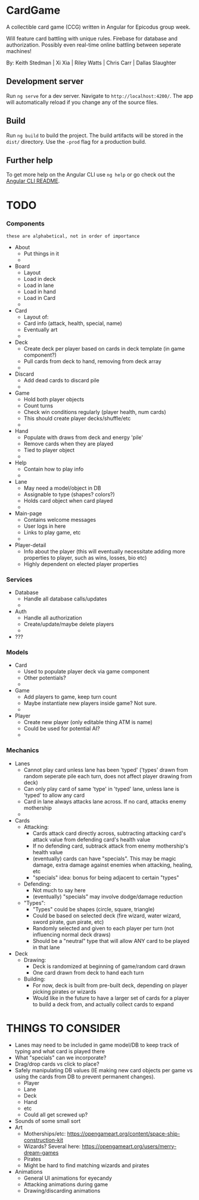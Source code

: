 # CardGame

A collectible card game (CCG) written in Angular for Epicodus group week.

Will feature card battling with unique rules. Firebase for database and authorization. Possibly even real-time online battling between seperate machines!

By: Keith Stedman | Xi Xia | Riley Watts | Chris Carr | Dallas Slaughter

## Development server

Run `ng serve` for a dev server. Navigate to `http://localhost:4200/`. The app will automatically reload if you change any of the source files.

## Build

Run `ng build` to build the project. The build artifacts will be stored in the `dist/` directory. Use the `-prod` flag for a production build.

## Further help

To get more help on the Angular CLI use `ng help` or go check out the [Angular CLI README](https://github.com/angular/angular-cli/blob/master/README.md).


TODO
======

### Components
`these are alphabetical, not in order of importance`
+ About
  + Put things in it
  +
+ Board
  + Layout
  + Load in deck
  + Load in lane
  + Load in hand
  + Load in Card
  +
+ Card
  + Layout of:
  + Card info (attack, health, special, name)
  + Eventually art
  +
+ Deck
  + Create deck per player based on cards in deck template (in game component?)
  + Pull cards from deck to hand, removing from deck array
  +
+ Discard
  + Add dead cards to discard pile
  +
+ Game
  + Hold both player objects
  + Count turns
  + Check win conditions regularly (player health, num cards)
  + This should create player decks/shuffle/etc
  +
+ Hand
  + Populate with draws from deck and energy 'pile'
  + Remove cards when they are played
  + Tied to player object
  +
+ Help
  + Contain how to play info
  +
+ Lane
  + May need a model/object in DB
  + Assignable to type (shapes? colors?)
  + Holds card object when card played
  +
+ Main-page
  + Contains welcome messages
  + User logs in here
  + Links to play game, etc
  +
+ Player-detail
  + Info about the player (this will eventually necessitate adding more properties to player, such as wins, losses, bio etc)
  + Highly dependent on elected player properties


### Services
+ Database
  + Handle all database calls/updates
  +
+ Auth
  + Handle all authorization
  + Create/update/maybe delete players
  +
+ ???


### Models
+ Card
  + Used to populate player deck via game component
  + Other potentials?
  +
+ Game
  + Add players to game, keep turn count
  + Maybe instantiate new players inside game? Not sure.
  +
+ Player
  + Create new player (only editable thing ATM is name)
  + Could be used for potential AI?
  +

### Mechanics
+ Lanes
  + Cannot play card unless lane has been 'typed' ('types' drawn from random seperate pile each turn, does not affect player drawing from deck)
  + Can only play card of same 'type' in 'typed' lane, unless lane is 'typed' to allow any card
  + Card in lane always attacks lane across. If no card, attacks enemy mothership
  +
+ Cards
  + Attacking:
    + Cards attack card directly across, subtracting attacking card's attack value from defending card's health value
    + If no defending card, subtrack attack from enemy mothership's health value
    + (eventually) cards can have "specials". This may be magic damage, extra damage against enemies when attacking, healing, etc
    + "specials" idea: bonus for being adjacent to certain "types"
  + Defending:
    + Not much to say here
    + (eventually) "specials" may involve dodge/damage reduction
  + "Types":
    + "Types" could be shapes (circle, square, triangle)
    + Could be based on selected deck (fire wizard, water wizard, sword pirate, gun pirate, etc)
    + Randomly selected and given to each player per turn (not influencing normal deck draws)
    + Should be a "neutral" type that will allow ANY card to be played in that lane
+ Deck
  + Drawing:
    + Deck is randomized at beginning of game/random card drawn
    + One card drawn from deck to hand each turn
  + Building:
    + For now, deck is built from pre-built deck, depending on player picking pirates or wizards
    + Would like in the future to have a larger set of cards for a player to build a deck from, and actually collect cards to expand


THINGS TO CONSIDER
======
+ Lanes may need to be included in game model/DB to keep track of typing and what card is played there
+ What "specials" can we incorporate?
+ Drag/drop cards vs click to place?
+ Safely manipulating DB values (IE making new card objects per game vs using the cards from DB to prevent permanent changes).
  + Player
  + Lane
  + Deck
  + Hand
  + etc
  + Could all get screwed up?
+ Sounds of some small sort
+ Art
  + Motherships/etc: https://opengameart.org/content/space-ship-construction-kit
  + Wizards? Several here: https://opengameart.org/users/merry-dream-games
  + Pirates
  + Might be hard to find matching wizards and pirates
+ Animations
  + General UI animations for eyecandy
  + Attacking animations during game
  + Drawing/discarding animations
